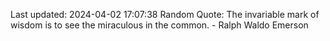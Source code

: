 Last updated: 2024-04-02 17:07:38
Random Quote: The invariable mark of wisdom is to see the miraculous in the common. - Ralph Waldo Emerson